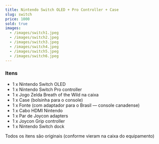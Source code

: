 ```yaml
---
title: Nintendo Switch OLED + Pro Controller + Case
slug: switch
price: 1000
sold: true
images:
  - /images/switch1.jpeg
  - /images/switch2.jpeg
  - /images/switch3.jpeg
  - /images/switch4.jpeg
  - /images/switch5.jpeg
  - /images/switch6.jpeg
---
```


### Itens

- 1 x Nintendo Switch OLED
- 1 x Nintendo Switch Pro controller
- 1 x Jogo Zelda Breath of the Wild na caixa
- 1 x Case (bolsinha para o console)
- 1 x Fonte (com adaptador para o Brasil — console canadense)
- 1 x Cabo HDMI Nintendo
- 1 x Par de Joycon adapters
- 1 x Joycon Grip controller
- 1 x Nintendo Switch dock

Todos os itens são originais (conforme vieram na caixa do equipamento)
